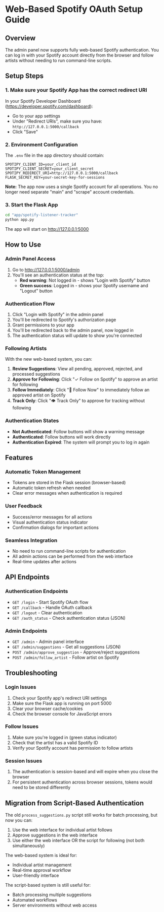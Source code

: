 # Web-Based Spotify OAuth Setup Guide

## Overview
The admin panel now supports fully web-based Spotify authentication. You can log in with your Spotify account directly from the browser and follow artists without needing to run command-line scripts.

## Setup Steps

### 1. Make sure your Spotify App has the correct redirect URI
In your Spotify Developer Dashboard (https://developer.spotify.com/dashboard):
- Go to your app settings
- Under "Redirect URIs", make sure you have: `http://127.0.0.1:5000/callback`
- Click "Save"

### 2. Environment Configuration
The `.env` file in the app directory should contain:
```
SPOTIPY_CLIENT_ID=your_client_id
SPOTIPY_CLIENT_SECRET=your_client_secret
SPOTIPY_REDIRECT_URI=http://127.0.0.1:5000/callback
FLASK_SECRET_KEY=your-secret-key-for-sessions
```

**Note:** The app now uses a single Spotify account for all operations. You no longer need separate "main" and "scrape" account credentials.

### 3. Start the Flask App
```bash
cd "app/spotify-listener-tracker"
python app.py
```

The app will start on http://127.0.0.1:5000

## How to Use

### Admin Panel Access
1. Go to http://127.0.0.1:5000/admin
2. You'll see an authentication status at the top:
   - **Red warning**: Not logged in - shows "Login with Spotify" button
   - **Green success**: Logged in - shows your Spotify username and "Logout" button

### Authentication Flow
1. Click "Login with Spotify" in the admin panel
2. You'll be redirected to Spotify's authorization page
3. Grant permissions to your app
4. You'll be redirected back to the admin panel, now logged in
5. The authentication status will update to show you're connected

### Following Artists
With the new web-based system, you can:

1. **Review Suggestions**: View all pending, approved, rejected, and processed suggestions
2. **Approve for Following**: Click "✓ Follow on Spotify" to approve an artist for following
3. **Follow Immediately**: Click "🎵 Follow Now" to immediately follow an approved artist on Spotify
4. **Track Only**: Click "👁️ Track Only" to approve for tracking without following

### Authentication States
- **Not Authenticated**: Follow buttons will show a warning message
- **Authenticated**: Follow buttons will work directly
- **Authentication Expired**: The system will prompt you to log in again

## Features

### Automatic Token Management
- Tokens are stored in the Flask session (browser-based)
- Automatic token refresh when needed
- Clear error messages when authentication is required

### User Feedback
- Success/error messages for all actions
- Visual authentication status indicator
- Confirmation dialogs for important actions

### Seamless Integration
- No need to run command-line scripts for authentication
- All admin actions can be performed from the web interface
- Real-time updates after actions

## API Endpoints

### Authentication Endpoints
- `GET /login` - Start Spotify OAuth flow
- `GET /callback` - Handle OAuth callback
- `GET /logout` - Clear authentication
- `GET /auth_status` - Check authentication status (JSON)

### Admin Endpoints
- `GET /admin` - Admin panel interface
- `GET /admin/suggestions` - Get all suggestions (JSON)
- `POST /admin/approve_suggestion` - Approve/reject suggestions
- `POST /admin/follow_artist` - Follow artist on Spotify

## Troubleshooting

### Login Issues
1. Check your Spotify app's redirect URI settings
2. Make sure the Flask app is running on port 5000
3. Clear your browser cache/cookies
4. Check the browser console for JavaScript errors

### Follow Issues
1. Make sure you're logged in (green status indicator)
2. Check that the artist has a valid Spotify ID
3. Verify your Spotify account has permission to follow artists

### Session Issues
1. The authentication is session-based and will expire when you close the browser
2. For persistent authentication across browser sessions, tokens would need to be stored differently

## Migration from Script-Based Authentication

The old `process_suggestions.py` script still works for batch processing, but now you can:
1. Use the web interface for individual artist follows
2. Approve suggestions in the web interface
3. Use either the web interface OR the script for following (not both simultaneously)

The web-based system is ideal for:
- Individual artist management
- Real-time approval workflow
- User-friendly interface

The script-based system is still useful for:
- Batch processing multiple suggestions
- Automated workflows
- Server environments without web access
